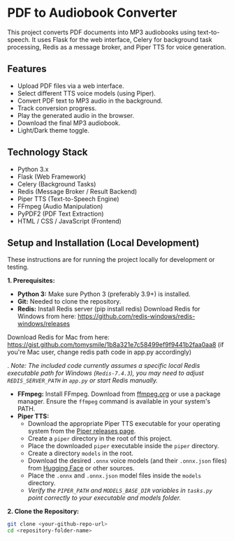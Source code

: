 # PDF to Audiobook Converter

This project converts PDF documents into MP3 audiobooks using text-to-speech. It uses Flask for the web interface, Celery for background task processing, Redis as a message broker, and Piper TTS for voice generation.

## Features

*   Upload PDF files via a web interface.
*   Select different TTS voice models (using Piper).
*   Convert PDF text to MP3 audio in the background.
*   Track conversion progress.
*   Play the generated audio in the browser.
*   Download the final MP3 audiobook.
*   Light/Dark theme toggle.

## Technology Stack

*   Python 3.x
*   Flask (Web Framework)
*   Celery (Background Tasks)
*   Redis (Message Broker / Result Backend)
*   Piper TTS (Text-to-Speech Engine)
*   FFmpeg (Audio Manipulation)
*   PyPDF2 (PDF Text Extraction)
*   HTML / CSS / JavaScript (Frontend)

## Setup and Installation (Local Development)

These instructions are for running the project locally for development or testing.

**1. Prerequisites:**

*   **Python 3:** Make sure Python 3 (preferably 3.9+) is installed.
*   **Git:** Needed to clone the repository.
*   **Redis:** Install Redis server (pip install redis)
Download Redis for Windows from here: https://github.com/redis-windows/redis-windows/releases

Download Redis for Mac from here: https://gist.github.com/tomysmile/1b8a321e7c58499ef9f9441b2faa0aa8
(if you're Mac user, change redis path code in app.py accordingly)

. *Note: The included code currently assumes a specific local Redis executable path for Windows (`Redis-7.4.3`), you may need to adjust `REDIS_SERVER_PATH` in `app.py` or start Redis manually.*
*   **FFmpeg:** Install FFmpeg. Download from [ffmpeg.org](https://ffmpeg.org/download.html) or use a package manager. Ensure the `ffmpeg` command is available in your system's PATH.
*   **Piper TTS:**
    *   Download the appropriate Piper TTS executable for your operating system from the [Piper releases page](https://github.com/rhasspy/piper/releases).
    *   Create a `piper` directory in the root of this project.
    *   Place the downloaded `piper` executable inside the `piper` directory.
    *   Create a directory `models` in the root.
    *   Download the desired `.onnx` voice models (and their `.onnx.json` files) from [Hugging Face](https://huggingface.co/rhasspy/piper-voices/tree/main) or other sources.
    *   Place the `.onnx` and `.onnx.json` model files inside the `models` directory.
    *   *Verify the `PIPER_PATH` and `MODELS_BASE_DIR` variables in `tasks.py` point correctly to your executable and models folder.*

**2. Clone the Repository:**

```bash
git clone <your-github-repo-url>
cd <repository-folder-name>